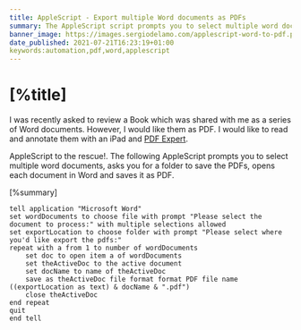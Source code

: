 ```yaml
---
title: AppleScript - Export multiple Word documents as PDFs 
summary: The AppleScript script prompts you to select multiple word documents, asks you for a folder to save the PDFs, opens each document in Word and saves it as PDF. 
banner_image: https://images.sergiodelamo.com/applescript-word-to-pdf.png
date_published: 2021-07-21T16:23:19+01:00
keywords:automation,pdf,word,applescript
---
```


# [%title]

I was recently asked to review a Book which was shared with me as a series of Word documents. However, I would like them as PDF. I would like to read and annotate them with an iPad and [PDF Expert](https://pdfexpert.com). 

AppleScript to the rescue!. The following AppleScript prompts you to select multiple word documents, asks you for a folder to save the PDFs, opens each document in Word and saves it as PDF. 
 
[%summary]

```applescript
tell application "Microsoft Word"
set wordDocuments to choose file with prompt "Please select the document to process:" with multiple selections allowed
set exportLocation to choose folder with prompt "Please select where you'd like export the pdfs:"
repeat with a from 1 to number of wordDocuments
	set doc to open item a of wordDocuments
	set theActiveDoc to the active document
	set docName to name of theActiveDoc
	save as theActiveDoc file format format PDF file name ((exportLocation as text) & docName & ".pdf")
	close theActiveDoc
end repeat
quit
end tell
````
